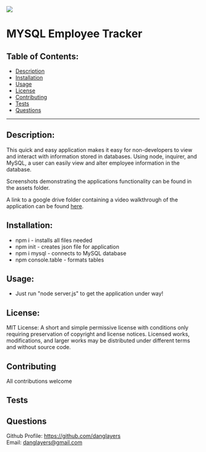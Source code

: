   ![](https://img.shields.io/badge/License-MIT-yellow.svg)
  

# MYSQL Employee Tracker

## Table of Contents:

* [Description](#description)
* [Installation](#installation)
* [Usage](#usage)
* [License](#license)
* [Contributing](#contributing)
* [Tests](#tests)
* [Questions](#questions)


---

## Description:
This quick and easy application makes it easy for non-developers to view and interact with information stored in databases. Using node, inquirer, and MySQL, a user can easily view and alter employee information in the database. 

Screenshots demonstrating the applications functionality can be found in the assets folder. 

A link to a google drive folder containing a video walkthrough of the application can be found [here](https://drive.google.com/drive/folders/1U2c945qtwSyVU5fRqK7TLZvGl_hM3UcG).
 

## Installation:
* npm i - installs all files needed
* npm init - creates json file for application
* npm i mysql - connects to MySQL database
* npm console.table - formats tables


## Usage:
* Just run "node server.js" to get the application under way!

## License:



MIT License: A short and simple permissive license with conditions only requiring preservation of copyright and license notices. Licensed works, modifications, and larger works may be distributed under different terms and without source code.
    



## Contributing 
All contributions welcome
## Tests

## Questions
Github Profile: <https://github.com/danglayers> <br> 
Email: <danglayers@gmail.com>
 